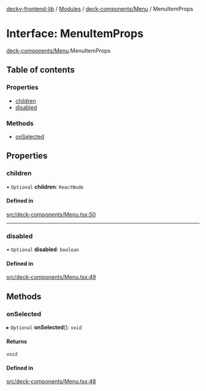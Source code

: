[decky-frontend-lib](../README.md) / [Modules](../modules.md) / [deck-components/Menu](../modules/deck_components_Menu.md) / MenuItemProps

# Interface: MenuItemProps

[deck-components/Menu](../modules/deck_components_Menu.md).MenuItemProps

## Table of contents

### Properties

- [children](deck_components_Menu.MenuItemProps.md#children)
- [disabled](deck_components_Menu.MenuItemProps.md#disabled)

### Methods

- [onSelected](deck_components_Menu.MenuItemProps.md#onselected)

## Properties

### children

• `Optional` **children**: `ReactNode`

#### Defined in

[src/deck-components/Menu.tsx:50](https://github.com/SteamDeckHomebrew/decky-frontend-lib/blob/68d6302/src/deck-components/Menu.tsx#L50)

___

### disabled

• `Optional` **disabled**: `boolean`

#### Defined in

[src/deck-components/Menu.tsx:49](https://github.com/SteamDeckHomebrew/decky-frontend-lib/blob/68d6302/src/deck-components/Menu.tsx#L49)

## Methods

### onSelected

▸ `Optional` **onSelected**(): `void`

#### Returns

`void`

#### Defined in

[src/deck-components/Menu.tsx:48](https://github.com/SteamDeckHomebrew/decky-frontend-lib/blob/68d6302/src/deck-components/Menu.tsx#L48)
